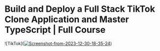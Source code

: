 # Build and Deploy a Full Stack TikTok Clone Application and Master TypeScript | Full Course
![TikTok](<a href='https://postimg.cc/18Y0jkWC' target='_blank'><img src='https://i.postimg.cc/18Y0jkWC/Screenshot-from-2023-12-30-18-35-24.png' border='0' alt='Screenshot-from-2023-12-30-18-35-24'/></a>)

